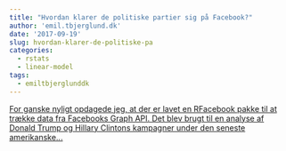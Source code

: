 ```yaml
---
title: "Hvordan klarer de politiske partier sig på Facebook?"
author: 'emil.tbjerglund.dk'
date: '2017-09-19'
slug: hvordan-klarer-de-politiske-pa
categories:
  - rstats
  - linear-model
tags:
  - emiltbjerglunddk
---
```


[For ganske nyligt opdagede jeg, at der er lavet en RFacebook pakke til at trække data fra Facebooks Graph API. Det blev brugt til en analyse af Donald Trump og Hillary Clintons kampagner under den seneste amerikanske...<click to read more>](https://emil.tbjerglund.dk/post/hvordan-klarer-de-politiske-partier-sig-paa-facebook/)

